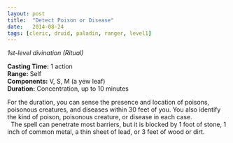 ```yaml
---
layout: post
title:  "Detect Poison or Disease"
date:   2014-08-24
tags: [cleric, druid, paladin, ranger, level1]
---
```


_1st-level divination (Ritual)_

**Casting Time:** 1 action  
**Range:** Self  
**Components:** V, S, M (a yew leaf)  
**Duration:** Concentration, up to 10 minutes

For the duration, you can sense the presence and location of poisons, poisonous creatures, and diseases within 30 feet of you. You also identify the kind of poison, poisonous creature, or disease in each case.  
&nbsp;&nbsp;The spell can penetrate most barriers, but it is blocked by 1 foot of stone, 1 inch of common metal, a thin sheet of lead, or 3 feet of wood or dirt.

